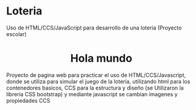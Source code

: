 # Loteria
Uso de HTML/CCS/JavaScript para desarrollo de una loteria (Proyecto escolar)

<h1 style="text-align: center;">Hola mundo</h1>
Proyecto de pagina web para practicar el uso de HTML/CCS/Javascript, donde se utiliza para simular el juego de la loteria, utilizando html para los contenedores basicos, CCS para la estructura y diseño (se Utilizaron la libreria CSS bootstrap) y mediante javascript se cambian imagenes y propiedades CCS
